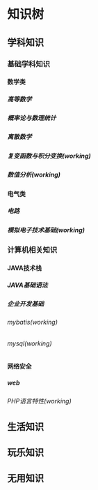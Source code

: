 # 知识树

## 学科知识

### 基础学科知识

#### 数学类

##### 高等数学
##### 概率论与数理统计
##### 离散数学
##### 复变函数与积分变换(working)
##### 数值分析(working)


#### 电气类
##### 电路
##### 模拟电子技术基础(working)


### 计算机相关知识
#### JAVA技术栈
##### JAVA基础语法
##### 企业开发基础
###### mybatis(working)
###### mysql(working)

#### 网络安全
##### web
###### PHP语言特性(working)

## 生活知识

## 玩乐知识

## 无用知识